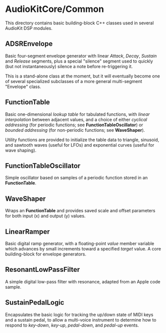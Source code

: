 # AudioKitCore/Common

This directory contains basic building-block C++ classes used in several AudioKit DSP modules.

## ADSREnvelope
Basic four-segment envelope generator with linear *Attack*, *Decay*, *Sustain* and *Release* segments, plus a special "silence" segment used to quickly (but not instantaneously) silence a note before re-triggering it.

This is a stand-alone class at the moment, but it will eventually become one of several specialized subclasses of a more general multi-segment "Envelope" class.

## FunctionTable
Basic one-dimensional *lookup table* for tabulated functions, with *linear interpolation* between adjacent values, and a choice of either *cyclical addressing* (for periodic functions; see **FunctionTableOscillator**) or *bounded addressing* (for non-periodic functions; see **WaveShaper**).

Utility functions are provided to initialize the table data to triangle, sinusoid, and sawtooth waves (useful for LFOs) and exponential curves (useful for wave shaping).

## FunctionTableOscillator
Simple oscillator based on samples of a periodic function stored in an **FunctionTable**.

## WaveShaper
Wraps an **FunctionTable** and provides saved scale and offset parameters for both input (x) and output (y) values.

## LinearRamper
Basic digital ramp generator, with a floating-point *value* member variable which advances by small increments toward a specified *target* value. A core building-block for envelope generators.

## ResonantLowPassFilter
A simple digital low-pass filter with resonance, adapted from an Apple code sample.

## SustainPedalLogic
Encapsulates the basic logic for tracking the up/down state of MIDI keys and a sustain pedal, to allow a multi-voice instrument to determine how to respond to *key-down*, *key-up*, *pedal-down*, and *pedal-up* events.

